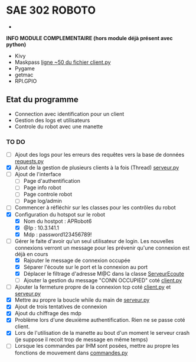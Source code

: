 # SAE 302 ROBOTO

- 

**INFO MODULE COMPLEMENTAIRE (hors module déjà présent avec python)**

- Kivy
- Maskpass [ligne ~50 du fichier client.py](https://github.com/SpiizN/POO-SAE-302/tree/main/code/client.py)
- Pygame
- getmac
- RPI.GPIO


## Etat du programme

- Connection avec identification pour un client
- Gestion des logs et utilisateurs
- Controle du robot avec une manette

### TO DO

- [ ] Ajout des logs pour les erreurs des requêtes vers la base de données [requests.py](https://github.com/SpiizN/POO-SAE-302/tree/main/code/sub/requests.py)
- [X] Ajout de la gestion de plusieurs clients à la fois (Thread) [serveur.py](https://github.com/SpiizN/POO-SAE-302/tree/main/code/serveur.py)
- [ ] Ajout de l'interface
    - [ ] Page d'authentification
    - [ ] Page info robot
    - [ ] Page controle robot
    - [ ] Page log/admin
- [ ] Commencer à réfléchir sur les classes pour les contrôles du robot
- [X] Configuration du hotspot sur le robot
    - [X] Nom du hostpot : APRobot6
    - [X] @Ip : 10.3.141.1
    - [X] Mdp : password123456789!
- [ ] Gérer le faite d'avoir qu'un seul utilisateur de login. Les nouvelles connexions verront un message pour les prévenir qu'une connexion est déjà en cours 
    - [X] Rajouter le message de connexion occupée
    - [X] Séparer l'écoute sur le port et la connexion au port
    - [X] Déplacer le filtrage d'adresse M@C dans la classe [ServeurEcoute](https://github.com/SpiizN/POO-SAE-302/tree/main/code/serveur.py)
    - [ ] Ajouter la gestion du message "CONN OCCUPIED" coté [client.py](https://github.com/SpiizN/POO-SAE-302/tree/main/code/client.py)
- [ ] Ajouter la fermeture propre de la connexion tcp coté [client.py](https://github.com/SpiizN/POO-SAE-302/tree/main/code/client.py) et [serveur.py](https://github.com/SpiizN/POO-SAE-302/tree/main/code/serveur.py)
- [X] Mettre au propre la boucle while du main de [serveur.py](https://github.com/SpiizN/POO-SAE-302/tree/main/code/serveur.py)
- [X] Ajout de trois tentatives de connexion
- [X] Ajout du chiffrage des mdp
- [X] Problème lors d'une deuxième authentification. Rien ne se passe coté client.
- [X] Lors de l'utilisation de la manette au bout d'un moment le serveur crash (je suppose il recoit trop de message en même temps)
- [ ] Lorsque les commandes par IHM sont posées, mettre au propre les fonctions de mouvement dans [commandes.py](https://github.com/SpiizN/POO-SAE-302/tree/main/code/sub/commandes.py)
